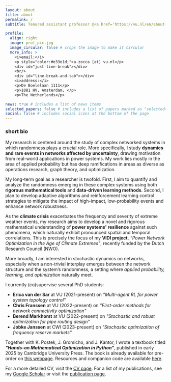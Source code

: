```yaml
---
layout: about
title: about
permalink: /
subtitle: Tenured assistant professor @<a href='https://vu.nl/en/about-vu/faculties/faculty-of-science/departments/mathematics'>Math Department of the Vrije Universiteit Amsterdam</a>

profile:
  align: right
  image: prof_pic.jpg
  image_circular: false # crops the image to make it circular
  more_info: >
    <i>email:</i> 
    <p style="color:#e33e1d;">a.zocca [at] vu.nl</p>
    <div id="just-line-break"></div>
    <br/>
    <div id="line-break-and-tab"></div> 
    <i>address:</i>
    <p>De Boelelaan 1111</p>
    <p>1081 HV, Amsterdam, </p>
    <p>The Netherlands</p>

news: true # includes a list of news items
selected_papers: false # includes a list of papers marked as "selected={true}"
social: false # includes social icons at the bottom of the page
---
```


### short bio

My research is centered around the study of complex networked systems in which randomness plays a crucial role. More specifically, I study **dynamics and rare events in networks affected by uncertainty**, drawing motivation from real-world applications in power systems. My work lies mostly in the area of applied probability but has deep ramifications in areas as diverse as operations research, graph theory, and optimization.

My long-term goal as a researcher is twofold. First, I aim to quantify and analyze the randomness emerging in these complex systems using both **rigorous mathematical tools** and **data-driven learning methods**. Second, I plan to develop adaptive algorithms and reinforcement learning control strategies to mitigate the impact of high-impact, low-probability events and enhance network robustness.

As the **climate crisis** exacerbates the frequency and severity of extreme weather events, my research aims to develop a novel and rigorous mathematical understanding of **power systems' resilience** against such phenomena, which naturally exhibit pronounced spatial and temporal correlations. This is precisely the focus of my **VIDI project**, *“Power Network Optimization in the Age of Climate Extremes”*, recently funded by the Dutch Research Council (NWO).

More broadly, I am interested in stochastic dynamics on networks, especially when a non-trivial interplay emerges between the network structure and the system’s randomness, a setting where *applied probability, learning, and optimization* naturally meet.

I currently (co)supervise several PhD students:

- **Erica van der Sar** at VU (2021-present) on *“Multi-agent RL for power system topology control”*
- **Chris Franssen** at VU (2022-present) on *"First-order methods for network connectivity optimization"*
- **Berend Markhorst** at VU (2022-present) on *"Stochastic and robust optimization for pipe routing design"*
- **Jobke Janssen** at CWI (2023-present) on *"Stochastic optimization of frequency reserve markets"*

Together with K. Postek, J. Gromicho, and J. Kantor, I wrote a textbook titled ***"Hands-on Mathematical Optimization in Python"***, published in early 2025 by Cambridge University Press. The book is already available for pre-order on [this webpage](https://www.cambridge.org/us/universitypress/subjects/mathematics/optimization-or-and-risk-analysis/hands-mathematical-optimization-python?format=PB). Resources and companion code are available [here](https://mobook.github.io/MO-book/).

For a more detailed CV, visit the [CV page](/cv/). For a list of my publications, see my [Google Scholar](https://scholar.google.com/citations?user=9B49xi0AAAAJ) or visit the [publication page](/publications/).
